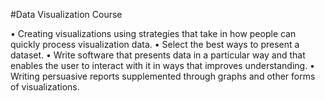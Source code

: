 #Data Visualization Course

•	Creating visualizations using strategies that take in how people can quickly process visualization data.
•	Select the best ways to present a dataset.
•	Write software that presents data in a particular way and that enables the user to interact with it in ways that improves understanding. 
•	Writing persuasive reports supplemented through graphs and other forms of visualizations.


